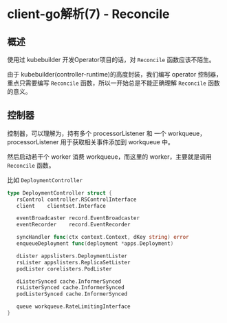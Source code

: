 # client-go解析(7) - Reconcile


## 概述

使用过 kubebuilder 开发Operator项目的话，对 `Reconcile` 函数应该不陌生。

由于 kubebuilder(controller-runtime)的高度封装，我们编写 operator 控制器，重点只需要编写 `Reconcile` 函数，所以一开始总是不能正确理解 `Reconcile` 函数的意义。



## 控制器

控制器，可以理解为，持有多个 processorListener 和 一个 workqueue，processorListener 用于获取相关事件添加到 workqueue 中。

然后启动若干个 worker 消费 workqueue，而这里的 worker，主要就是调用 `Reconcile` 函数。

比如 `DeploymentController`

```go
type DeploymentController struct {
   rsControl controller.RSControlInterface
   client    clientset.Interface

   eventBroadcaster record.EventBroadcaster
   eventRecorder    record.EventRecorder

   syncHandler func(ctx context.Context, dKey string) error
   enqueueDeployment func(deployment *apps.Deployment)

   dLister appslisters.DeploymentLister
   rsLister appslisters.ReplicaSetLister
   podLister corelisters.PodLister

   dListerSynced cache.InformerSynced
   rsListerSynced cache.InformerSynced
   podListerSynced cache.InformerSynced

   queue workqueue.RateLimitingInterface
}
```




